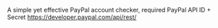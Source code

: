 A simple yet effective PayPal account checker, required PayPal API ID + Secret
https://developer.paypal.com/api/rest/
